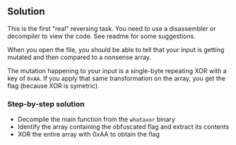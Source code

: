 ## Solution

This is the first "real" reversing task. You need to use a disassembler or decompiler to view the code. See readme for some suggestions.

When you open the file, you should be able to tell that your input is getting mutated and then compared to a nonsense array.

The mutation happening to your input is a single-byte repeating XOR with a key of `0xAA`. If you apply that same transformation on the array, you get the flag (because XOR is symetric).

### Step-by-step solution

- Decompile the main function from the `whataxor` binary
- Identify the array containing the obfuscated flag and extract its contents
- XOR the entire array with 0xAA to obtain the flag
